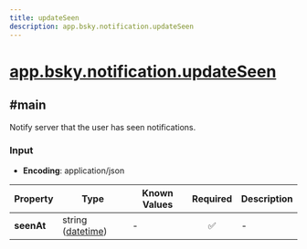 ```yaml
---
title: updateSeen
description: app.bsky.notification.updateSeen
---
```


# [app.bsky.notification.updateSeen](https://github.com/myConsciousness/atproto.dart/blob/main/lexicons/app/bsky/notification/updateSeen.json)

## #main

Notify server that the user has seen notifications.

### Input

- **Encoding**: application/json

| Property | Type | Known Values | Required | Description |
| --- | --- | --- | :---: | --- |
| **seenAt** | string ([datetime](https://atproto.com/specs/lexicon#datetime)) | - | ✅ | - |
